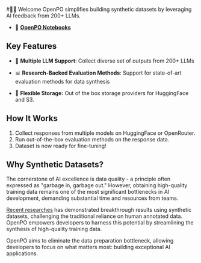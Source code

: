 #👋🏻 Welcome
OpenPO simplifies building synthetic datasets by leveraging AI feedback from 200+ LLMs.

<div class="grid cards" markdown>

- 📔  [__OpenPO Notebooks__](notebook.md)

</div>

## Key Features

- 🤖 **Multiple LLM Support**: Collect diverse set of outputs from 200+ LLMs

- 📊 **Research-Backed Evaluation Methods**: Support for state-of-art evaluation methods for data synthesis

- 💾 **Flexible Storage:** Out of the box storage providers for HuggingFace and S3.

## How It Works
1. Collect responses from multiple models on HuggingFace or OpenRouter.
2. Run out-of-the-box evaluation methods on the response data.
3. Dataset is now ready for fine-tuning!


## Why Synthetic Datasets?
The cornerstone of AI excellence is data quality - a principle often expressed as "garbage in, garbage out." However, obtaining high-quality training data remains one of the most significant bottlenecks in AI development, demanding substantial time and resources from teams.

[Recent researches](paper.md) has demonstrated breakthrough results using synthetic datasets, challenging the traditional reliance on human annotated data. OpenPO empowers developers to harness this potential by streamlining the synthesis of high-quality training data.

OpenPO aims to eliminate the data preparation bottleneck, allowing developers to focus on what matters most: building exceptional AI applications.

